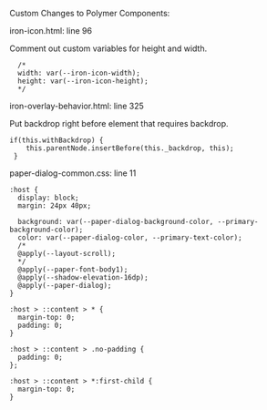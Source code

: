 Custom Changes to Polymer Components:

iron-icon.html: line 96

Comment out custom variables for height and width.

      /*
      width: var(--iron-icon-width);
      height: var(--iron-icon-height);
      */

iron-overlay-behavior.html: line 325

Put backdrop right before element that requires backdrop.

    if(this.withBackdrop) {
        this.parentNode.insertBefore(this._backdrop, this);
     }

paper-dialog-common.css: line 11

    :host {
      display: block;
      margin: 24px 40px;
    
      background: var(--paper-dialog-background-color, --primary-background-color);
      color: var(--paper-dialog-color, --primary-text-color);
      /*
      @apply(--layout-scroll);
      */
      @apply(--paper-font-body1);
      @apply(--shadow-elevation-16dp);
      @apply(--paper-dialog);
    }
    
    :host > ::content > * {
      margin-top: 0;
      padding: 0;
    }
    
    :host > ::content > .no-padding {
      padding: 0;
    };
    
    :host > ::content > *:first-child {
      margin-top: 0;
    }

    